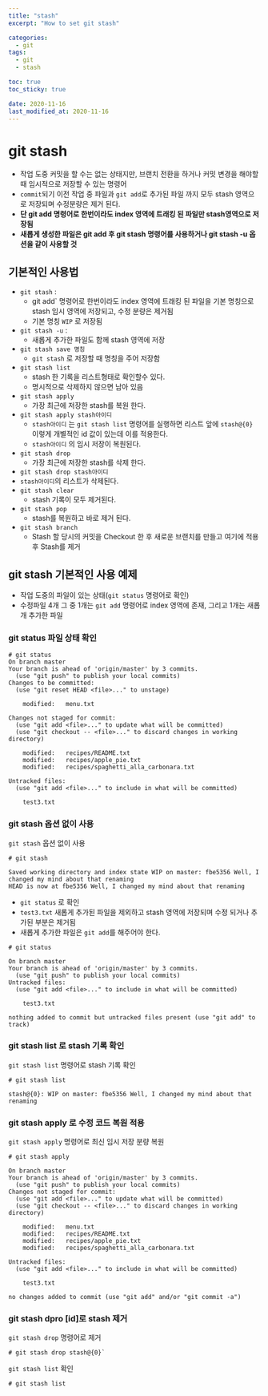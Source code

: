 ```yaml
---
title: "stash"
excerpt: "How to set git stash"

categories:
  - git
tags:
  - git
  - stash

toc: true
toc_sticky: true

date: 2020-11-16
last_modified_at: 2020-11-16
---
```


# git stash
- 작업 도중 커밋을 할 수는 없는 상태지만, 브랜치 전환을 하거나 커밋 변경을 해야할때 임시적으로 저장할 수 있는 명령어
- `commit`되기 이전 작업 중 파일과 `git add`로 추가된 파일 까지 모두 stash 영역으로 저장되며 수정분량은 제거 된다.
- **단 git add 명령어로 한번이라도 index 영역에 트래킹 된 파일만 stash영역으로 저장됨**
- **새롭게 생성한 파일은 git add 후 git stash 명령어를 사용하거나 git stash -u 옵션을 같이 사용할 것**


## 기본적인 사용법

- `git stash` :
  - git add` 명령어로 한번이라도 index 영역에 트래킹 된 파일을 기본 명칭으로 stash 임시 영역에 저장되고, 수정 분량은 제거됨
  - 기본 명칭 `WIP` 로 저장됨
- `git stash -u` :
  - 새롭게 추가한 파일도 함께 stash 영역에 저장
- `git stash save 명칭`
  - `git stash` 로 저장할 때 명칭을 주어 저장함
- `git stash list`
  - stash 한 기록을 리스트형태로 확인할수 있다.
  - 명시적으로 삭제하지 않으면 남아 있음
- `git stash apply`
  - 가장 최근에 저장한 stash를 복원 한다.
- `git stash apply stash아이디`
  - `stash아이디` 는 `git stash list` 명령어를 실행하면 리스트 앞에 `stash@{0}` 이렇게 개별적인 id 값이 있는데 이를 적용한다.
  - `stash아이디` 의 임시 저장이 복원된다.
- `git stash drop`
  - 가장 최근에 저장한 stash를 삭제 한다.
- `git stash drop stash아이디`
- `stash아이디`의 리스트가 삭제된다.
- `git stash clear`
  - stash 기록이 모두 제거된다.
- `git stash pop`
  - stash를 복원하고 바로 제거 된다.
- `git stash branch`
  - Stash 할 당시의 커밋을 Checkout 한 후 새로운 브랜치를 만들고 여기에 적용 후 Stash를 제거

##  git stash 기본적인 사용 예제

- 작업 도중의 파일이 있는 상태(`git status` 명령어로 확인)
- 수정파일 4개 그 중 1개는 `git add` 명령어로 index 영역에 존재, 그리고 1개는 새롭개 추가한 파일

### git status 파일 상태 확인

```
# git status
On branch master
Your branch is ahead of 'origin/master' by 3 commits.
  (use "git push" to publish your local commits)
Changes to be committed:
  (use "git reset HEAD <file>..." to unstage)

    modified:   menu.txt

Changes not staged for commit:
  (use "git add <file>..." to update what will be committed)
  (use "git checkout -- <file>..." to discard changes in working directory)

    modified:   recipes/README.txt
    modified:   recipes/apple_pie.txt
    modified:   recipes/spaghetti_alla_carbonara.txt

Untracked files:
  (use "git add <file>..." to include in what will be committed)

    test3.txt
```

### git stash 옵션 없이 사용

`git stash` 옵션 없이 사용
```
# git stash

Saved working directory and index state WIP on master: fbe5356 Well, I changed my mind about that renaming
HEAD is now at fbe5356 Well, I changed my mind about that renaming
```

- `git status` 로 확인
- `test3.txt` 새롭게 추가된 파일을 제외하고 stash 영역에 저장되며 수정 되거나 추가된 부분은 제거됨
- 새롭게 추가한 파일은 `git add`를 해주어야 한다.


```
# git status

On branch master
Your branch is ahead of 'origin/master' by 3 commits.
  (use "git push" to publish your local commits)
Untracked files:
  (use "git add <file>..." to include in what will be committed)

    test3.txt

nothing added to commit but untracked files present (use "git add" to track)
```

### git stash list 로 stash 기록 확인

 `git stash list` 명령어로 stash 기록 확인
```
# git stash list

stash@{0}: WIP on master: fbe5356 Well, I changed my mind about that renaming
```

### git stash apply 로 수정 코드 복원 적용

`git stash apply` 명령어로 최신 임시 저장 분량 복원
```
# git stash apply

On branch master
Your branch is ahead of 'origin/master' by 3 commits.
  (use "git push" to publish your local commits)
Changes not staged for commit:
  (use "git add <file>..." to update what will be committed)
  (use "git checkout -- <file>..." to discard changes in working directory)

    modified:   menu.txt
    modified:   recipes/README.txt
    modified:   recipes/apple_pie.txt
    modified:   recipes/spaghetti_alla_carbonara.txt

Untracked files:
  (use "git add <file>..." to include in what will be committed)

    test3.txt

no changes added to commit (use "git add" and/or "git commit -a")
```

### git stash dpro [id]로 stash 제거

`git stash drop` 명령어로 제거
```
# git stash drop stash@{0}`
```

`git stash list` 확인
```
# git stash list
```
